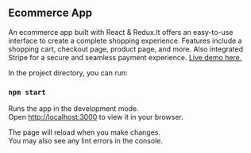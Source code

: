 ## Ecommerce App
An ecommerce app built with React & Redux.It offers an easy-to-use interface to create a complete shopping experience. Features include a shopping cart, checkout page, product page, and more. Also integrated Stripe for a secure and seamless payment experience.
[Live demo here.](https://blingclothing.netlify.app/)



In the project directory, you can run:

### `npm start`

Runs the app in the development mode.\
Open [http://localhost:3000](http://localhost:3000) to view it in your browser.

The page will reload when you make changes.\
You may also see any lint errors in the console.

